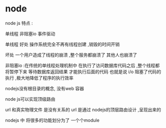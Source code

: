 # node

node js 特点 :

单线程  非阻塞io  事件驱动 

单线程  好处  操作系统完全不再有线程创建  ,销毁的时间开销

坏处  一个用户造成了线程的崩溃 ,整个服务都崩溃了 其他人也崩溃了

非阻塞io   :在传统的单线程处理机制中  在执行了访问数据库代码之后 ,整个线程都将暂停下来 等待数据库返回结果 才能执行后面的代码 也就是说 i/o 阻塞了代码的执行 ,极大地降低了程序的执行效率

 nodejs没有根目录的概念, 没有web 容器 

node js可以实现顶级路由 

url 和真实物理文件 是没有关系的   url  是通过 nodejs的顶层路由设计  ,呈现出来的



nodejs 中 将很多的功能划分为了 一个个module 